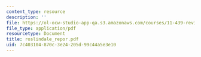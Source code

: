 ```yaml
---
content_type: resource
description: ''
file: https://ol-ocw-studio-app-qa.s3.amazonaws.com/courses/11-439-revitalizing-urban-main-streets-hyde-jackson-square-roslindale-square-boston-spring-2005/7c403104870c3e24205d99c44a5e3e10_roslindale_repor.pdf
file_type: application/pdf
resourcetype: Document
title: roslindale_repor.pdf
uid: 7c403104-870c-3e24-205d-99c44a5e3e10
---
```

